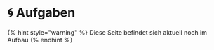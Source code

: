 # 🌀 Aufgaben

{% hint style="warning" %}
Diese Seite befindet sich aktuell noch im Aufbau&#x20;
{% endhint %}
